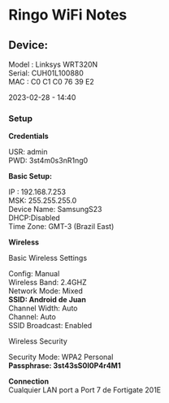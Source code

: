 # Ringo WiFi Notes 

## Device:
Model : Linksys WRT320N  
Serial: CUH01L100880  
MAC   : C0 C1 C0 76 39 E2  

2023-02-28  - 14:40 

### Setup

**Credentials**

USR: admin  
PWD: 3st4m0s3nR1ng0  

**Basic Setup:**

IP : 192.168.7.253  
MSK: 255.255.255.0  
Device Name: SamsungS23  
DHCP:Disabled  
Time Zone: GMT-3 (Brazil East)  


**Wireless**

Basic Wireless Settings

Config: Manual  
Wireless Band: 2.4GHZ  
Network Mode: Mixed  
**SSID: Android de Juan**  
Channel Width: Auto  
Channel: Auto  
SSID Broadcast: Enabled  


Wireless Security  

Security Mode: WPA2 Personal  
**Passphrase: 3st43sS0l0P4r4M1**  

**Connection**  
Cualquier LAN port a Port 7 de Fortigate 201E